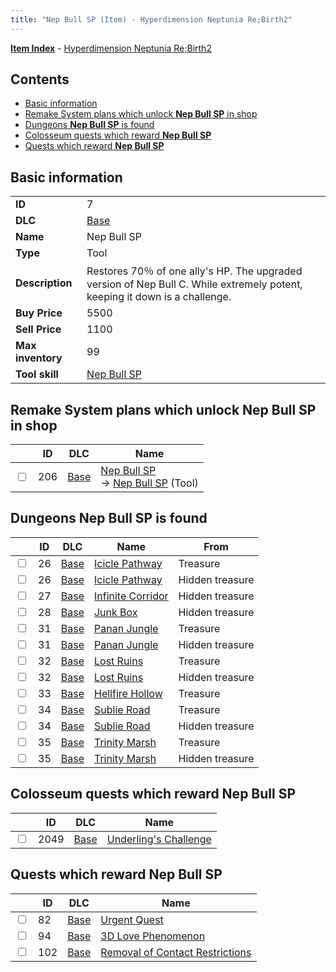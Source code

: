 ```yaml
---
title: "Nep Bull SP (Item) - Hyperdimension Neptunia Re;Birth2"
---
```


[**Item Index**](/neptunia/rb2/item/index.html) - [Hyperdimension Neptunia Re;Birth2](/neptunia/rb2)

## Contents

- [Basic information](#basic-information)
- [Remake System plans which unlock **Nep Bull SP** in shop](#remake-system-plans-which-unlock-nep-bull-sp-in-shop)
- [Dungeons **Nep Bull SP** is found](#dungeons-nep-bull-sp-is-found)
- [Colosseum quests which reward **Nep Bull SP**](#colosseum-quests-which-reward-nep-bull-sp)
- [Quests which reward **Nep Bull SP**](#quests-which-reward-nep-bull-sp)

## Basic information

|   |   |
| -- | -- |
| **ID** | 7 |
| **DLC** | [Base](/neptunia/rb2/dlc/0-base.html) |
| **Name** | Nep Bull SP |
| **Type** | Tool |
| **Description** | Restores 70％ of one ally's HP. The upgraded version of Nep Bull C. While extremely potent, keeping it down is a challenge. |
| **Buy Price** | 5500 |
| **Sell Price** | 1100 |
| **Max inventory** | 99 |
| **Tool skill** | [Nep Bull SP](/neptunia/rb2/skill/0-10007-nep-bull-sp.html) |

## Remake System plans which unlock **Nep Bull SP** in shop

|    | ID | DLC | Name |
| -- | -- | --- | ---- |
| <input type="checkbox" id="rb2-remake-0-206" class="trackbox" /> | 206 | [Base](/neptunia/rb2/dlc/0-base.html) | [Nep Bull SP](/neptunia/rb2/remake/0-206-nep-bull-sp.html)<br />→ [Nep Bull SP](/neptunia/rb2/item/0-7-nep-bull-sp.html) (Tool) |

## Dungeons **Nep Bull SP** is found

|    | ID | DLC | Name | From |
| -- | -- | --- | ---- | ---- |
| <input type="checkbox" id="rb2-dungeon-0-26" class="trackbox" /> | 26 | [Base](/neptunia/rb2/dlc/0-base.html) | [Icicle Pathway](/neptunia/rb2/dungeon/0-26-icicle-pathway.html) | Treasure |
| <input type="checkbox" id="rb2-dungeon-0-26" class="trackbox" /> | 26 | [Base](/neptunia/rb2/dlc/0-base.html) | [Icicle Pathway](/neptunia/rb2/dungeon/0-26-icicle-pathway.html) | Hidden treasure |
| <input type="checkbox" id="rb2-dungeon-0-27" class="trackbox" /> | 27 | [Base](/neptunia/rb2/dlc/0-base.html) | [Infinite Corridor](/neptunia/rb2/dungeon/0-27-infinite-corridor.html) | Hidden treasure |
| <input type="checkbox" id="rb2-dungeon-0-28" class="trackbox" /> | 28 | [Base](/neptunia/rb2/dlc/0-base.html) | [Junk Box ](/neptunia/rb2/dungeon/0-28-junk-box.html) | Hidden treasure |
| <input type="checkbox" id="rb2-dungeon-0-31" class="trackbox" /> | 31 | [Base](/neptunia/rb2/dlc/0-base.html) | [Panan Jungle](/neptunia/rb2/dungeon/0-31-panan-jungle.html) | Treasure |
| <input type="checkbox" id="rb2-dungeon-0-31" class="trackbox" /> | 31 | [Base](/neptunia/rb2/dlc/0-base.html) | [Panan Jungle](/neptunia/rb2/dungeon/0-31-panan-jungle.html) | Hidden treasure |
| <input type="checkbox" id="rb2-dungeon-0-32" class="trackbox" /> | 32 | [Base](/neptunia/rb2/dlc/0-base.html) | [Lost Ruins](/neptunia/rb2/dungeon/0-32-lost-ruins.html) | Treasure |
| <input type="checkbox" id="rb2-dungeon-0-32" class="trackbox" /> | 32 | [Base](/neptunia/rb2/dlc/0-base.html) | [Lost Ruins](/neptunia/rb2/dungeon/0-32-lost-ruins.html) | Hidden treasure |
| <input type="checkbox" id="rb2-dungeon-0-33" class="trackbox" /> | 33 | [Base](/neptunia/rb2/dlc/0-base.html) | [Hellfire Hollow](/neptunia/rb2/dungeon/0-33-hellfire-hollow.html) | Treasure |
| <input type="checkbox" id="rb2-dungeon-0-34" class="trackbox" /> | 34 | [Base](/neptunia/rb2/dlc/0-base.html) | [Sublie Road](/neptunia/rb2/dungeon/0-34-sublie-road.html) | Treasure |
| <input type="checkbox" id="rb2-dungeon-0-34" class="trackbox" /> | 34 | [Base](/neptunia/rb2/dlc/0-base.html) | [Sublie Road](/neptunia/rb2/dungeon/0-34-sublie-road.html) | Hidden treasure |
| <input type="checkbox" id="rb2-dungeon-0-35" class="trackbox" /> | 35 | [Base](/neptunia/rb2/dlc/0-base.html) | [Trinity Marsh](/neptunia/rb2/dungeon/0-35-trinity-marsh.html) | Treasure |
| <input type="checkbox" id="rb2-dungeon-0-35" class="trackbox" /> | 35 | [Base](/neptunia/rb2/dlc/0-base.html) | [Trinity Marsh](/neptunia/rb2/dungeon/0-35-trinity-marsh.html) | Hidden treasure |

## Colosseum quests which reward **Nep Bull SP**

|    | ID | DLC | Name |
| -- | -- | --- | ---- |
| <input type="checkbox" id="rb2-colosseum-0-2049" class="trackbox" /> | 2049 | [Base](/neptunia/rb2/dlc/0-base.html) | [Underling's Challenge](/neptunia/rb2/colosseum/0-2049-underlings-challenge.html) |

## Quests which reward **Nep Bull SP**

|    | ID | DLC | Name |
| -- | -- | --- | ---- |
| <input type="checkbox" id="rb2-quest-0-82" class="trackbox" /> | 82 | [Base](/neptunia/rb2/dlc/0-base.html) | [Urgent Quest](/neptunia/rb2/quest/0-82-urgent-quest.html) |
| <input type="checkbox" id="rb2-quest-0-94" class="trackbox" /> | 94 | [Base](/neptunia/rb2/dlc/0-base.html) | [3D Love Phenomenon](/neptunia/rb2/quest/0-94-3d-love-phenomenon.html) |
| <input type="checkbox" id="rb2-quest-0-102" class="trackbox" /> | 102 | [Base](/neptunia/rb2/dlc/0-base.html) | [Removal of Contact Restrictions](/neptunia/rb2/quest/0-102-removal-of-contact-restrictions.html) |